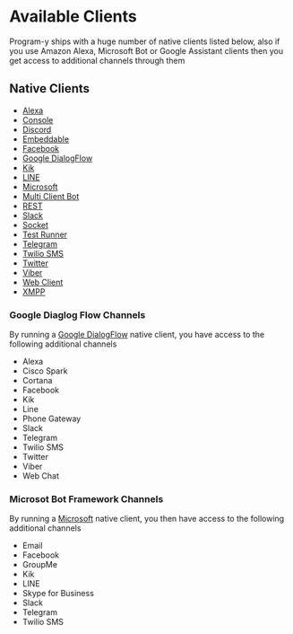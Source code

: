 # Available Clients

Program-y ships with a huge number of native clients listed below, also if you use Amazon Alexa, Microsoft Bot or 
Google Assistant clients then you get access to additional channels through them

## Native Clients

  * [Alexa](./Client-Alexa)
  * [Console](./Client-Console)
  * [Discord](./Client-Discord)
  * [Embeddable](./Client-Embeddable)
  * [Facebook](./Client-Facebook)
  * [Google DialogFlow](./Client-Google)
  * [Kik](./Client-Kik)
  * [LINE](./Client-LINE)
  * [Microsoft](./Client-Microsoft)
  * [Multi Client Bot](./Client-Multi)
  * [REST](./Client-REST)
  * [Slack](./Client-Slack)
  * [Socket](./Client-Socket)
  * [Test Runner](./Client-TestRunner)
  * [Telegram](./Client-Telegram) 
  * [Twilio SMS](./Client-Twilio)
  * [Twitter](./Client-Twitter)
  * [Viber](./Client-Viber)
  * [Web Client](./Client-WebChat)
  * [XMPP](./Client-XMPP)

### Google Diaglog Flow Channels

By running a [Google DialogFlow](./Client-Google) native client, you have access to the following
additional channels 

  * Alexa
  * Cisco Spark
  * Cortana
  * Facebook
  * Kik
  * Line
  * Phone Gateway
  * Slack
  * Telegram
  * Twilio SMS
  * Twitter
  * Viber
  * Web Chat

### Microsot Bot Framework Channels

By running a [Microsoft](./Client-Microsoft) native client, you then have access to the following
additional channels

  * Email
  * Facebook
  * GroupMe
  * Kik
  * LINE
  * Skype for Business
  * Slack
  * Telegram
  * Twilio SMS
  
  
